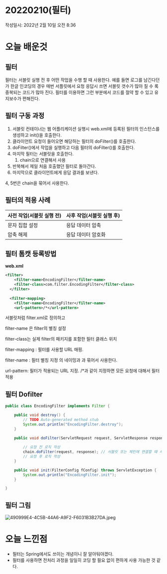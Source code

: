 # 20220210(필터)

작성일시: 2022년 2월 10일 오전 8:36

# 오늘 배운것

## 필터

필터는 서블릿 실행 전 후 어떤 작업을 수행 할 때 사용한다. 예를 들면 로그를 남긴다던가 한글 인코딩의 경우 매번 서플릿에서 요청 응답시 쓰면 서블릿 갯수가 많아 질 수 록 중복되는 코드가 많아 진다. 필터를 이용하면 그런 부분에서 코드를 절약 할 수 있고 유지보수가 편해진다.

## 필터 구동 과정

1. 서블릿 컨테이너는 웹 어플리케이션 실행시 web.xml에 등록된 필터의 인스턴스를 생성하고 init()을 호출한다.
2. 클라이언트 요청이 들어오면 해당하는 필터의 doFilter()를 호출한다.
3. doFilter()에서 작업을 실행하고 다음 필터의 doFilter()를 호출한다.
4. 마지막 필터는 서블릿을 호출한다.
    1. chain으로 연결해서 사용
5. 반복해서 제일 처음 호출했던 필터로 돌아간다.
6. 마지막으로 클라이언트에게 응답 결과를 보낸다.

4, 5번은 chain을 묶어서 사용한다.

## 필터의 적용 사례

| 사전 작업(서블릿 실행 전) | 사후 작업(서블릿 실행 후) |
| --- | --- |
| 문자 집합 설정 | 응답 데이터 압축 |
| 압축 해제 | 응답 데이터 암호화 |

## 필터 톰캣 등록방법

**web.xml**

```xml
<filter>
  	<filter-name>EncodingFilter</filter-name>
  	<filter-class>com.filter.EncodingFilter</filter-class>
  </filter>
  
  <filter-mapping>
  	<filter-name>EncodingFilter</filter-name>
  	<url-pattern>/*</url-pattern>
```

서블릿처럼 filter.xml로 정의하고

filter-name 은 filter의 별칭 설정

filter-class는 실제 filter의 패키지를 포함한 필터 클래스 위치

filter-mapping : 필터를 사용할 URL 매핑.

filter-name : 필터 별칭 지정 <filter>의 네이밍과 <filter-mapping> 과 묶어서 사용한다.

url-pattern:  필터가 적용되는 URL 지정. /*과 같이 지정하면 모든 요청에 대해서 필터 적용

## 필터 Dofilter

```java
public class EncodingFilter implements Filter {

	public void destroy() {
		// TODO Auto-generated method stub
		System.out.println("EncodingFilter.destroy");
	}

	public void doFilter(ServletRequest request, ServletResponse response, FilterChain chain) throws IOException, ServletException {
		
		// 요청 전 로직 작성
		chain.doFilter(request, response); // 서블릿 또는 체인에 연결할 때 사용하는 메서드
		// 요청 후 로직 작성
	}

	public void init(FilterConfig fConfig) throws ServletException {
		System.out.println("EncodingFilter.init");
	}

}
```

## 필터 그림

![490999E4-4C5B-44A6-A9F2-F6031B3B27DA.jpeg](20220210(%E1%84%91%E1%85%B5%E1%86%AF%E1%84%90%E1%85%A5)%2006fe28f9b02348c5b60795c2e4588ce9/490999E4-4C5B-44A6-A9F2-F6031B3B27DA.jpeg)

# 오늘 느낀점

- 필터는 Spring에서도 쓰이는 개념이니 잘 알아둬야겠다.
- 필터를 사용하면 전처리 과정을 일일히 코딩 할 필요 없이 편하게 사용 가능한 것 같다.